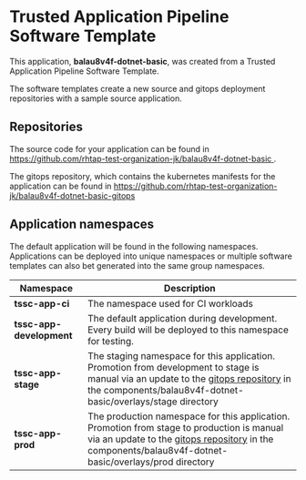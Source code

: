 # Trusted Application Pipeline Software Template

This application, **balau8v4f-dotnet-basic**, was created from a Trusted Application Pipeline Software Template.

The software templates create a new source and gitops deployment repositories with a sample source application. 

## Repositories

The source code for your application can be found in [https://github.com/rhtap-test-organization-jk/balau8v4f-dotnet-basic ](https://github.com/rhtap-test-organization-jk/balau8v4f-dotnet-basic ).
 
The gitops repository, which contains the kubernetes manifests for the application can be found in 
[https://github.com/rhtap-test-organization-jk/balau8v4f-dotnet-basic-gitops ](https://github.com/rhtap-test-organization-jk/balau8v4f-dotnet-basic-gitops ) 

## Application namespaces 

The default application will be found in the following namespaces. Applications can be deployed into unique namespaces or multiple software templates can also bet generated into the same group namespaces.  

|  Namespace   |  Description   |  
| -------- | -------- |
| **tssc-app-ci** | The namespace used for CI workloads |
| **tssc-app-development** | The default application during development. Every build will be deployed to this namespace for testing. |
| **tssc-app-stage** | The staging namespace for this application. Promotion from development to stage is manual via an update to the [gitops repository](https://github.com/rhtap-test-organization-jk/balau8v4f-dotnet-basic-gitops ) in the components/balau8v4f-dotnet-basic/overlays/stage directory |
| **tssc-app-prod** | The production namespace for this application. Promotion from stage to production is manual via an update to the [gitops repository](https://github.com/rhtap-test-organization-jk/balau8v4f-dotnet-basic-gitops ) in the components/balau8v4f-dotnet-basic/overlays/prod directory |